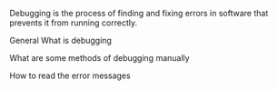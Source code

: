 Debugging is the process of finding and fixing errors in software that prevents it from running correctly.

General
What is debugging

What are some methods of debugging manually

How to read the error messages
